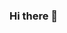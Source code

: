 ### Hi there 👋

<!--
**the-indie-engineer/the-indie-engineer** is a ✨ _special_ ✨ repository because its `README.md` (this file) appears on your GitHub profile.

Here are some ideas to get you started:

- 🔭 I’m currently working on Sounding Rocket Avionics
- 🌱 I’m currently learning Embedded Systems
- 👯 I’m looking to collaborate on ...
- 🤔 I’m looking for help with ...
- 💬 Ask me about C/C++ and Embedded Systems
- 📫 How to reach me: thiruvarulselvan.official@gmail.com
- 😄 Pronouns: He/Him
- ⚡ Fun fact: Consider me a satellite orbiting forever. I know all the rules, but rules do not know me. ~Ad Astra~
-->
